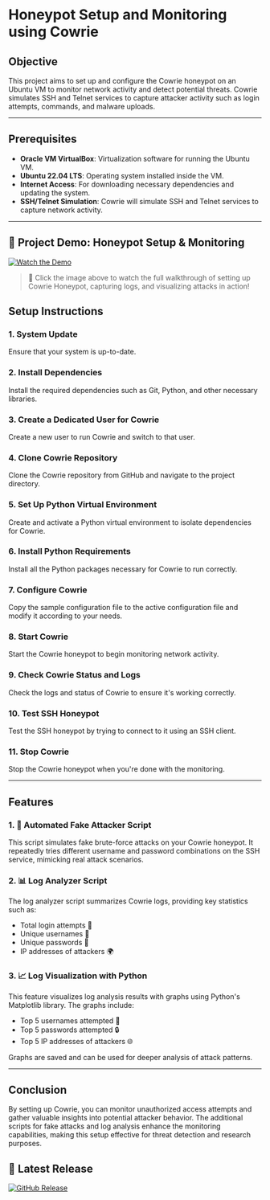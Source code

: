 # Honeypot Setup and Monitoring using Cowrie

## **Objective**

This project aims to set up and configure the Cowrie honeypot on an Ubuntu VM to monitor network activity and detect potential threats. Cowrie simulates SSH and Telnet services to capture attacker activity such as login attempts, commands, and malware uploads.

---

## **Prerequisites**

- **Oracle VM VirtualBox**: Virtualization software for running the Ubuntu VM.
- **Ubuntu 22.04 LTS**: Operating system installed inside the VM.
- **Internet Access**: For downloading necessary dependencies and updating the system.
- **SSH/Telnet Simulation**: Cowrie will simulate SSH and Telnet services to capture network activity.

---

## 🎥 Project Demo: Honeypot Setup & Monitoring

[![Watch the Demo](https://img.youtube.com/vi/qQXicKc5wQM/0.jpg)](https://youtu.be/qQXicKc5wQM)

> 🚀 Click the image above to watch the full walkthrough of setting up Cowrie Honeypot, capturing logs, and visualizing attacks in action!


## **Setup Instructions**

### 1. **System Update**

Ensure that your system is up-to-date.

### 2. **Install Dependencies**

Install the required dependencies such as Git, Python, and other necessary libraries.

### 3. **Create a Dedicated User for Cowrie**

Create a new user to run Cowrie and switch to that user.

### 4. **Clone Cowrie Repository**

Clone the Cowrie repository from GitHub and navigate to the project directory.

### 5. **Set Up Python Virtual Environment**

Create and activate a Python virtual environment to isolate dependencies for Cowrie.

### 6. **Install Python Requirements**

Install all the Python packages necessary for Cowrie to run correctly.

### 7. **Configure Cowrie**

Copy the sample configuration file to the active configuration file and modify it according to your needs.

### 8. **Start Cowrie**

Start the Cowrie honeypot to begin monitoring network activity.

### 9. **Check Cowrie Status and Logs**

Check the logs and status of Cowrie to ensure it's working correctly.

### 10. **Test SSH Honeypot**

Test the SSH honeypot by trying to connect to it using an SSH client.

### 11. **Stop Cowrie**

Stop the Cowrie honeypot when you're done with the monitoring.

---

## **Features**

### 1. **🚨 Automated Fake Attacker Script**

This script simulates fake brute-force attacks on your Cowrie honeypot. It repeatedly tries different username and password combinations on the SSH service, mimicking real attack scenarios.

### 2. **📊 Log Analyzer Script**

The log analyzer script summarizes Cowrie logs, providing key statistics such as:

- Total login attempts 🔢
- Unique usernames 👤
- Unique passwords 🔑
- IP addresses of attackers 🌍

### 3. **📈 Log Visualization with Python**

This feature visualizes log analysis results with graphs using Python's Matplotlib library. The graphs include:

- Top 5 usernames attempted 👥
- Top 5 passwords attempted 🔒
- Top 5 IP addresses of attackers 🌐

Graphs are saved and can be used for deeper analysis of attack patterns.

---

## **Conclusion**

By setting up Cowrie, you can monitor unauthorized access attempts and gather valuable insights into potential attacker behavior. The additional scripts for fake attacks and log analysis enhance the monitoring capabilities, making this setup effective for threat detection and research purposes.

## 🚀 Latest Release

[![GitHub Release](https://img.shields.io/github/v/release/SanyaShresta25/Information-and-Network-Security?style=flat-square)](https://github.com/SanyaShresta25/Information-and-Network-Security/releases/latest)


